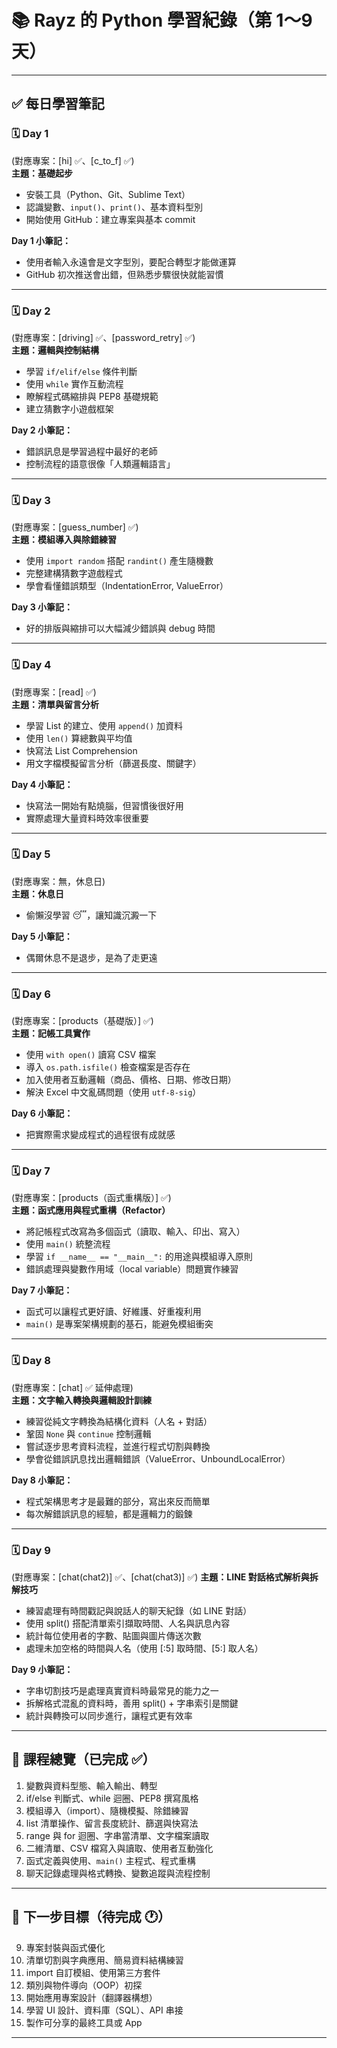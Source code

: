 # 📚 Rayz 的 Python 學習紀錄（第 1～9 天）

---

## ✅ 每日學習筆記

### 🗓 Day 1 
(對應專案：[hi] ✅、[c_to_f] ✅)  
**主題：基礎起步**  
- 安裝工具（Python、Git、Sublime Text）  
- 認識變數、`input()`、`print()`、基本資料型別  
- 開始使用 GitHub：建立專案與基本 commit  

**Day 1 小筆記：**  
- 使用者輸入永遠會是文字型別，要配合轉型才能做運算  
- GitHub 初次推送會出錯，但熟悉步驟很快就能習慣  

---

### 🗓 Day 2  
(對應專案：[driving] ✅、[password_retry] ✅)  
**主題：邏輯與控制結構**  
- 學習 `if/elif/else` 條件判斷  
- 使用 `while` 實作互動流程  
- 瞭解程式碼縮排與 PEP8 基礎規範  
- 建立猜數字小遊戲框架  

**Day 2 小筆記：**  
- 錯誤訊息是學習過程中最好的老師  
- 控制流程的語意很像「人類邏輯語言」  

---

### 🗓 Day 3  
(對應專案：[guess_number] ✅)  
**主題：模組導入與除錯練習**  
- 使用 `import random` 搭配 `randint()` 產生隨機數  
- 完整建構猜數字遊戲程式  
- 學會看懂錯誤類型（IndentationError, ValueError）  

**Day 3 小筆記：**  
- 好的排版與縮排可以大幅減少錯誤與 debug 時間  

---

### 🗓 Day 4  
(對應專案：[read] ✅)  
**主題：清單與留言分析**  
- 學習 List 的建立、使用 `append()` 加資料  
- 使用 `len()` 算總數與平均值  
- 快寫法 List Comprehension  
- 用文字檔模擬留言分析（篩選長度、關鍵字）  

**Day 4 小筆記：**  
- 快寫法一開始有點燒腦，但習慣後很好用  
- 實際處理大量資料時效率很重要  

---

### 🗓 Day 5  
(對應專案：無，休息日)  
**主題：休息日**  
- 偷懶沒學習 😴，讓知識沉澱一下  

**Day 5 小筆記：**  
- 偶爾休息不是退步，是為了走更遠  

---

### 🗓 Day 6  
(對應專案：[products（基礎版）] ✅)  
**主題：記帳工具實作**  
- 使用 `with open()` 讀寫 CSV 檔案  
- 導入 `os.path.isfile()` 檢查檔案是否存在  
- 加入使用者互動邏輯（商品、價格、日期、修改日期）  
- 解決 Excel 中文亂碼問題（使用 `utf-8-sig`）  

**Day 6 小筆記：**  
- 把實際需求變成程式的過程很有成就感  

---

### 🗓 Day 7  
(對應專案：[products（函式重構版）] ✅)  
**主題：函式應用與程式重構（Refactor）**  
- 將記帳程式改寫為多個函式（讀取、輸入、印出、寫入）  
- 使用 `main()` 統整流程  
- 學習 `if __name__ == "__main__":` 的用途與模組導入原則  
- 錯誤處理與變數作用域（local variable）問題實作練習  

**Day 7 小筆記：**  
- 函式可以讓程式更好讀、好維護、好重複利用  
- `main()` 是專案架構規劃的基石，能避免模組衝突  

---

### 🗓 Day 8  
(對應專案：[chat] ✅ 延伸處理)  
**主題：文字輸入轉換與邏輯設計訓練**  
- 練習從純文字轉換為結構化資料（人名 + 對話）  
- 鞏固 `None` 與 `continue` 控制邏輯  
- 嘗試逐步思考資料流程，並進行程式切割與轉換  
- 學會從錯誤訊息找出邏輯錯誤（ValueError、UnboundLocalError）  

**Day 8 小筆記：**  
- 程式架構思考才是最難的部分，寫出來反而簡單  
- 每次解錯誤訊息的經驗，都是邏輯力的鍛鍊

---

### 🗓 Day 9
(對應專案：[chat(chat2)] ✅、[chat(chat3)] ✅)
**主題：LINE 對話格式解析與拆解技巧** 
- 練習處理有時間戳記與說話人的聊天紀錄（如 LINE 對話）
- 使用 split() 搭配清單索引擷取時間、人名與訊息內容
- 統計每位使用者的字數、貼圖與圖片傳送次數
- 處理未加空格的時間與人名（使用 [:5] 取時間、[5:] 取人名）

**Day 9 小筆記：** 
- 字串切割技巧是處理真實資料時最常見的能力之一
- 拆解格式混亂的資料時，善用 split() + 字串索引是關鍵
- 統計與轉換可以同步進行，讓程式更有效率

---

## 🧭 課程總覽（已完成 ✅）

1. 變數與資料型態、輸入輸出、轉型  
2. if/else 判斷式、while 迴圈、PEP8 撰寫風格  
3. 模組導入（import）、隨機模擬、除錯練習  
4. list 清單操作、留言長度統計、篩選與快寫法  
5. range 與 for 迴圈、字串當清單、文字檔案讀取  
6. 二維清單、CSV 檔寫入與讀取、使用者互動強化  
7. 函式定義與使用、`main()` 主程式、程式重構   
8. 聊天記錄處理與格式轉換、變數追蹤與流程控制   

---

## 🎯 下一步目標（待完成 🕐）

9. 專案封裝與函式優化  
10. 清單切割與字典應用、簡易資料結構練習  
11. import 自訂模組、使用第三方套件  
12. 類別與物件導向（OOP）初探  
13. 開始應用專案設計（翻譯器構想）  
14. 學習 UI 設計、資料庫（SQL）、API 串接  
15. 製作可分享的最終工具或 App

---

